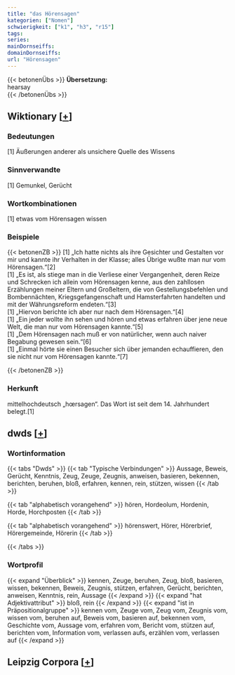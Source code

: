 ```yaml
---
title: "das Hörensagen"
kategorien: ["Nomen"]
schwierigkeit: ["k1", "h3", "r15"]
tags:
series:
mainDornseiffs:
domainDornseiffs:
url: "Hörensagen"
---
```


{{< betonenÜbs >}}
**Übersetzung:**  
hearsay  
{{< /betonenÜbs >}}

## Wiktionary [[+](https://de.wiktionary.org/wiki/Hörensagen)]

### Bedeutungen
[1] Äußerungen anderer als unsichere Quelle des Wissens  

### Sinnverwandte
[1] Gemunkel, Gerücht  

### Wortkombinationen
[1] etwas vom Hörensagen wissen  

### Beispiele
{{< betonenZB >}}
[1] „Ich hatte nichts als ihre Gesichter und Gestalten vor mir und kannte ihr Verhalten in der Klasse; alles Übrige wußte man nur vom Hörensagen.“[2]  
[1] „Es ist, als stiege man in die Verliese einer Vergangenheit, deren Reize und Schrecken ich allein vom Hörensagen kenne, aus den zahllosen Erzählungen meiner Eltern und Großeltern, die von Gestellungsbefehlen und Bombennächten, Kriegsgefangenschaft und Hamsterfahrten handelten und mit der Währungsreform endeten.“[3]  
[1] „Hiervon berichte ich aber nur nach dem Hörensagen.“[4]  
[1] „Ein jeder wollte ihn sehen und hören und etwas erfahren über jene neue Welt, die man nur vom Hörensagen kannte.“[5]  
[1] „Dem Hörensagen nach muß er von natürlicher, wenn auch naiver Begabung gewesen sein.“[6]  
[1] „Einmal hörte sie einen Besucher sich über jemanden echauffieren, den sie nicht nur vom Hörensagen kannte.“[7]  

{{< /betonenZB >}}
### Herkunft
mittelhochdeutsch „hœrsagen“. Das Wort ist seit dem 14. Jahrhundert belegt.[1]  



## dwds [[+](https://www.dwds.de/wb/Hörensagen)]

### Wortinformation
{{< tabs "Dwds" >}}
{{< tab "Typische Verbindungen" >}}
Aussage, Beweis, Gerücht, Kenntnis, Zeug, Zeuge, Zeugnis, anweisen, basieren, bekennen, berichten, beruhen, bloß, erfahren, kennen, rein, stützen, wissen
{{< /tab >}}

{{< tab "alphabetisch vorangehend" >}}
hören, Hordeolum, Hordenin, Horde, Horchposten
{{< /tab >}}

{{< tab "alphabetisch vorangehend" >}}
hörenswert, Hörer, Hörerbrief, Hörergemeinde, Hörerin
{{< /tab >}}

{{< /tabs >}}

### Wortprofil
{{< expand "Überblick" >}} kennen, Zeuge, beruhen, Zeug, bloß, basieren, wissen, bekennen, Beweis, Zeugnis, stützen, erfahren, Gerücht, berichten, anweisen, Kenntnis, rein, Aussage {{< /expand >}}
{{< expand "hat Adjektivattribut" >}} bloß, rein {{< /expand >}}
{{< expand "ist in Präpositionalgruppe" >}} kennen vom, Zeuge vom, Zeug vom, Zeugnis vom, wissen vom, beruhen auf, Beweis vom, basieren auf, bekennen vom, Geschichte vom, Aussage vom, erfahren vom, Bericht vom, stützen auf, berichten vom, Information vom, verlassen aufs, erzählen vom, verlassen auf {{< /expand >}}

## Leipzig Corpora [[+](https://corpora.uni-leipzig.de/en/res?word=Hörensagen&corpusId=deu_newscrawl-public_2018)]

